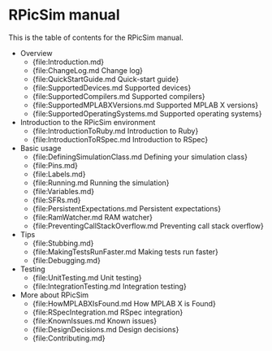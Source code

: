 RPicSim manual
====

This is the table of contents for the RPicSim manual.

* Overview
    * {file:Introduction.md}
    * {file:ChangeLog.md Change log}
    * {file:QuickStartGuide.md Quick-start guide}
    * {file:SupportedDevices.md Supported devices}
    * {file:SupportedCompilers.md Supported compilers}
    * {file:SupportedMPLABXVersions.md Supported MPLAB X versions}
    * {file:SupportedOperatingSystems.md Supported operating systems}
* Introduction to the RPicSim environment
    * {file:IntroductionToRuby.md Introduction to Ruby}
    * {file:IntroductionToRSpec.md Introduction to RSpec}
* Basic usage
    * {file:DefiningSimulationClass.md Defining your simulation class}
    * {file:Pins.md}
    * {file:Labels.md}
    * {file:Running.md Running the simulation}
    * {file:Variables.md}
    * {file:SFRs.md}
    * {file:PersistentExpectations.md Persistent expectations}
    * {file:RamWatcher.md RAM watcher}
    * {file:PreventingCallStackOverflow.md Preventing call stack overflow}
* Tips
    * {file:Stubbing.md}
    * {file:MakingTestsRunFaster.md Making tests run faster}
    * {file:Debugging.md}
* Testing
    * {file:UnitTesting.md Unit testing}
    * {file:IntegrationTesting.md Integration testing}
* More about RPicSim
    * {file:HowMPLABXIsFound.md How MPLAB X is Found}
    * {file:RSpecIntegration.md RSpec integration}
    * {file:KnownIssues.md Known issues}
    * {file:DesignDecisions.md Design decisions}
    * {file:Contributing.md}